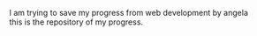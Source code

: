 I am trying to save my progress from web development by angela <br>
this is the repository of my progress.


